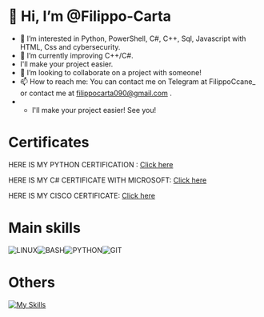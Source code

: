 # 👋 Hi, I’m @Filippo-Carta
  
- 👀 I’m interested in Python, PowerShell, C#, C++, Sql, Javascript with HTML, Css and cybersecurity.
- 🌱 I’m currently improving C++/C#.
- I'll make your project easier.
- 💞️ I’m looking to collaborate on a project with someone!
- 📫 How to reach me: You can contact me on Telegram at FilippoCcane_ or contact me at filippocarta090@gmail.com .
- - I'll make your project easier! See you!

# Certificates
HERE IS MY PYTHON CERTIFICATION :  [Click here](https://freecodecamp.org/certification/fcc9413ca9b-17b4-4e75-bd33-2dccb215ec8c/scientific-computing-with-python-v7)

HERE IS MY C# CERTIFICATE WITH MICROSOFT:  [Click here](https://www.freecodecamp.org/certification/fcc9413ca9b-17b4-4e75-bd33-2dccb215ec8c/foundational-c-sharp-with-microsoft)

HERE IS MY CISCO CERTIFICATE:  [Click here](https://www.credly.com/badges/024dd5a9-2aae-42f2-bc33-8c366fa9753a)

# Main skills
![LINUX](https://img.shields.io/badge/linux-%2320232a.svg?style=for-the-badge&logo=linux&logoColor=%2361DAFB)![BASH](https://img.shields.io/badge/Bash-%2320232a.svg?style=for-the-badge&logo=gnubash&logoColor=%2361DAFB)![PYTHON](https://img.shields.io/badge/python-%2320232a.svg?style=for-the-badge&logo=python&logoColor=%2361DAFB)![GIT](https://img.shields.io/badge/git-%2320232a.svg?style=for-the-badge&logo=git&logoColor=%2361DAFB)

# Others
[![My Skills](https://skillicons.dev/icons?i=js,html,css,wordpress,bash,powershell,cs,cpp,py,java,raspberrypi,stackoverflow,visualstudio,vscode,git,dotnet,php,vim,arch,mint,kali,linux,npm)](https://skillicons.dev)


<!---
Filippo-Carta/Filippo-Carta is a ✨ special ✨ repository because its `README.md` (this file) appears on your GitHub profile.
You can click the Preview link to take a look at your changes.
--->


